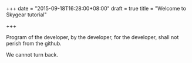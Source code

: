+++
date = "2015-09-18T16:28:00+08:00"
draft = true
title = "Welcome to Skygear tutorial"

+++

Program of the developer, by the developer, for the developer, shall not perish from the github.

We cannot turn back.
